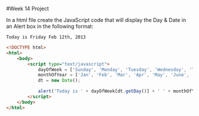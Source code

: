 #Week 14 Project

In a html file create the JavaScript code that will display the Day & Date in an Alert box in the following format:

`Today is Friday Feb 12th, 2013`

```html
<!DOCTYPE html>
<html>
	<body>
		<script type="text/javascript">
			dayOfWeek = ['Sunday', 'Monday', 'Tuesday', 'Wednesday', 'Thursday', 'Friday', 'Saturday'];
			monthOfYear = ['Jan', 'Feb', 'Mar', 'Apr', 'May', 'June', 'July', 'Aug', 'Sept', 'Nov', 'Dec']
			dt = new Date();

			alert('Today is ' + dayOfWeek[dt.getDay()] + ' ' + monthOfYear[dt.getMonth()] + ' ' + dt.getDate() + 'th, ' + dt.getFullYear());
		</script>
	</body>
</html>
```

